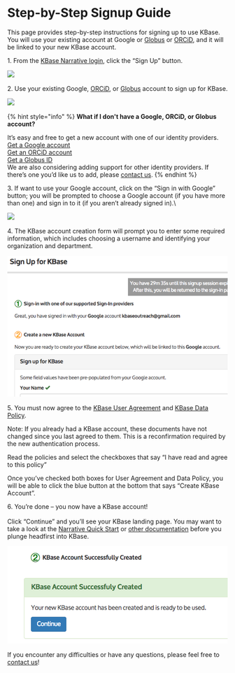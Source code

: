 # Step-by-Step Signup Guide

This page provides step-by-step instructions for signing up to use KBase. You will use your existing account at Google or [Globus](https://www.globusid.org/login) or [ORCiD](https://orcid.org/), and it will be linked to your new KBase account.

1\. From the [KBase Narrative login](https://narrative.kbase.us/#login), click the “Sign Up” button.

![](../../.gitbook/assets/kbase\_signup.gif)

2\. Use your existing Google, [ORCiD](https://orcid.org/), or [Globus](https://www.globusid.org/login) account to sign up for KBase.&#x20;

![](../../.gitbook/assets/kbase\_signup\_opt.png)

{% hint style="info" %}
**What if I don't have a Google, ORCiD, or Globus account?**

It’s easy and free to get a new account with one of our identity providers. \
[Get a Google account](https://accounts.google.com/signup)  \
[Get an ORCiD account](https://orcid.org/register)  \
[Get a Globus ID](https://globusid.org/create)\
We are also considering adding support for other identity providers. If there’s one you’d like us to add, please [contact us](https://kbase.us/contact-us/).
{% endhint %}

3\. If want to use your Google account, click on the “Sign in with Google” button; you will be prompted to choose a Google account (if you have more than one) and sign in to it (if you aren’t already signed in).\


![](../../.gitbook/assets/google\_signin.png)

4\. The KBase account creation form will prompt you to enter some required information, which includes choosing a username and identifying your organization and department.

![](../../.gitbook/assets/screen-shot-2017-06-07-at-3.50.33-pm.png)

5\. You must now agree to the [KBase User Agreement](https://www.kbase.us/terms-and-conditions/) and [KBase Data Policy](https://www.kbase.us/data-policy-and-sources/).&#x20;

Note: If you already had a KBase account, these documents have not changed since you last agreed to them. This is a reconfirmation required by the new authentication process.

Read the policies and select the checkboxes that say “I have read and agree to this policy”

Once you’ve checked both boxes for User Agreement and Data Policy, you will be able to click the blue button at the bottom that says “Create KBase Account”.

6\. You’re done – you now have a KBase account!\
\
Click “Continue” and you’ll see your KBase landing page. You may want to take a look at the [Narrative Quick Start](../quick-start.md) or [other documentation](../narrative/) before you plunge headfirst into KBase.

![](../../.gitbook/assets/screen-shot-2017-06-07-at-3.55.02-pm.png)

If you encounter any difficulties or have any questions, please feel free to [contact us](https://www.kbase.us/support/)!
